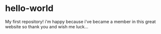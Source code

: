 # hello-world
My first repository!
i'm happy because i've became a member in this great website so thank you
and wish me luck...
